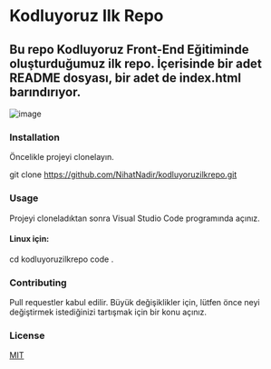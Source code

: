 # Kodluyoruz Ilk Repo
## Bu repo Kodluyoruz Front-End Eğitiminde oluşturduğumuz ilk repo. İçerisinde bir adet README dosyası, bir adet de index.html barındırıyor.


![image](https://github.com/user-attachments/assets/7b3a7ae5-63a6-4401-9b72-09a2e11d64ad)

### Installation

Öncelikle projeyi clonelayın. 

git clone https://github.com/NihatNadir/kodluyoruzilkrepo.git
### Usage
Projeyi cloneladıktan sonra Visual Studio Code programında açınız.

#### Linux için:

cd kodluyoruzilkrepo
code .
### Contributing  
Pull requestler kabul edilir. Büyük değişiklikler için, lütfen önce neyi değiştirmek istediğinizi tartışmak için bir konu açınız.

### License   
[MIT](https://choosealicense.com/licenses/mit/)
